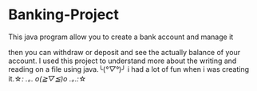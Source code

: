 # Banking-Project
This java program allow you to create a bank account and manage it


then you can withdraw or deposit and see the actually balance of your account.
I used this project to understand more about the writing and reading on a file using java.╰(*°▽°*)╯
i had a lot of fun when i was creating it.☆*: .｡. o(≧▽≦)o .｡.:*☆
